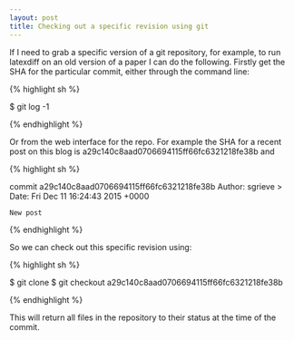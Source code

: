 ```yaml
---
layout: post
title: Checking out a specific revision using git
---
```


If I need to grab a specific version of a git repository, for example, to run latexdiff on an old version of a paper I can do the following. Firstly get the SHA for the particular commit, either through the command line:

{% highlight sh %}

$ git log -1

{% endhighlight %}

Or from the web interface for the repo. For example the SHA for a recent post on this blog is a29c140c8aad0706694115ff66fc6321218fe38b and

{% highlight sh %}

commit a29c140c8aad0706694115ff66fc6321218fe38b
Author: sgrieve >
Date:   Fri Dec 11 16:24:43 2015 +0000

    New post

{% endhighlight %}

So we can check out this specific revision using:

{% highlight sh %}

$ git clone <repository url>
$ git checkout a29c140c8aad0706694115ff66fc6321218fe38b

{% endhighlight %}

This will return all files in the repository to their status at the time of the commit.
